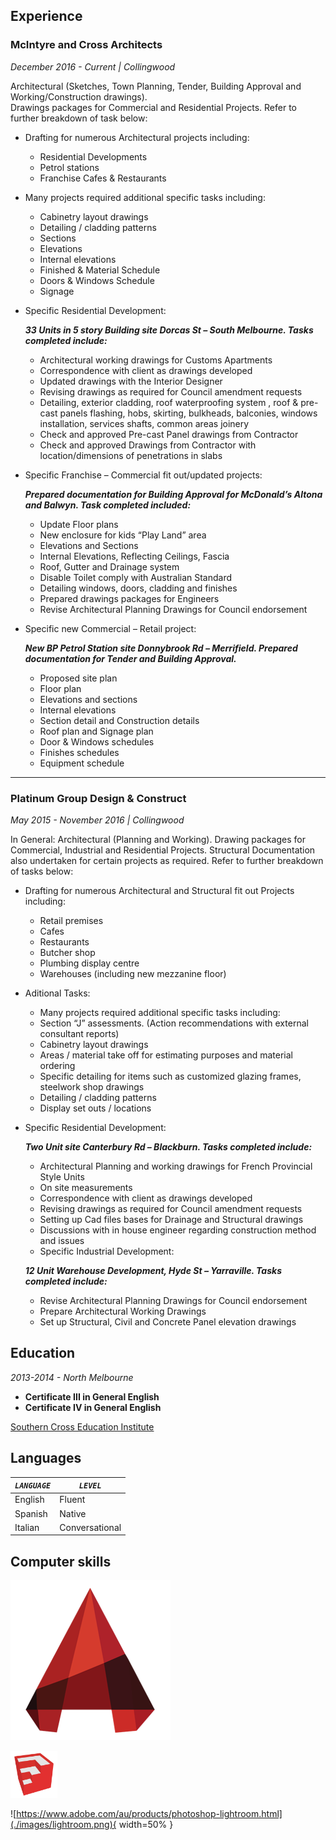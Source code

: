 ## Experience

### McIntyre and Cross Architects
*December 2016 - Current | Collingwood*

Architectural (Sketches, Town Planning, Tender, Building Approval and Working/Construction drawings). 			
Drawings packages for Commercial and Residential Projects. Refer to further breakdown of task below:
  * Drafting for numerous Architectural projects including:
    - Residential Developments
    - Petrol stations
    - Franchise Cafes & Restaurants
  * Many projects required additional specific tasks including:
    - Cabinetry layout drawings
    - Detailing / cladding patterns
    - Sections
    - Elevations
    - Internal elevations
    - Finished & Material Schedule
    - Doors & Windows Schedule
    - Signage
  * Specific Residential Development:
  
    **_33 Units in 5 story Building site Dorcas St – South Melbourne. Tasks completed include:_**
     - Architectural working drawings for Customs Apartments
     - Correspondence with client as drawings developed
     - Updated drawings with the Interior Designer
     - Revising drawings as required for Council amendment requests
     - Detailing, exterior cladding, roof waterproofing system , roof & pre-cast panels flashing, hobs, skirting, bulkheads, balconies, windows installation, services shafts, common areas joinery
     - Check and approved Pre-cast Panel drawings from Contractor
     - Check and approved Drawings from Contractor with location/dimensions of penetrations in slabs
  * Specific Franchise – Commercial fit out/updated projects:
  
     **_Prepared documentation for Building Approval for McDonald’s Altona and Balwyn. Task completed included:_**
     - Update Floor plans
     - New enclosure for kids “Play Land” area
     - Elevations and Sections
     - Internal Elevations, Reflecting Ceilings, Fascia
     - Roof, Gutter and Drainage system
     - Disable Toilet comply with Australian Standard
     - Detailing windows, doors, cladding and finishes
     - Prepared drawings packages for Engineers
     - Revise Architectural Planning Drawings for Council endorsement
   * Specific new Commercial – Retail project:
   
     **_New BP Petrol Station site Donnybrook Rd – Merrifield. Prepared documentation for Tender and Building Approval._**
      - Proposed site plan
      - Floor plan
      - Elevations and sections
      - Internal elevations
      - Section detail and Construction details
      - Roof plan and Signage plan
      - Door & Windows schedules
      - Finishes schedules
      - Equipment schedule

---
### Platinum Group Design & Construct
*May 2015 - November 2016 | Collingwood*

In General: Architectural (Planning and Working). Drawing packages for Commercial, Industrial and Residential Projects. Structural Documentation also undertaken for certain projects as required. Refer to further breakdown of tasks below:
  * Drafting for numerous Architectural and Structural fit out Projects including:
    - Retail premises
    - Cafes
    -	Restaurants
    -	Butcher shop
    -	Plumbing display centre
    -	Warehouses (including new mezzanine floor)
  * Aditional Tasks:
    -	Many projects required additional specific tasks including:
    - Section “J” assessments. (Action recommendations with external consultant reports)
    -	Cabinetry layout drawings
    - Areas / material take off for estimating purposes and material ordering
    -	Specific detailing for items such as customized glazing frames, steelwork shop drawings
    -	Detailing / cladding patterns
    - Display set outs / locations
  * Specific Residential Development:
  
    **_Two Unit site Canterbury Rd – Blackburn. Tasks completed include:_**
     - Architectural Planning and working drawings for French Provincial Style Units
     - On site measurements
     - Correspondence with client as drawings developed
     - Revising drawings as required for Council amendment requests
     - Setting up Cad files bases for Drainage and Structural drawings
     - Discussions with in house engineer regarding construction method and issues
     - Specific Industrial Development:
     
     **_12 Unit Warehouse Development, Hyde St – Yarraville. Tasks completed include:_**
     - Revise Architectural Planning Drawings for Council endorsement
     - Prepare Architectural Working Drawings
     - Set up Structural, Civil and Concrete Panel elevation drawings


## Education

_2013-2014 - North Melbourne_

- **Certificate III in General English**
- **Certificate IV in General English** 

[Southern Cross Education Institute](http://scei.edu.au/)


## Languages

 | *`LANGUAGE`* | *`LEVEL`* |
 |--------------|--------------|
 | English      | Fluent       |
 | Spanish      | Native       |
 | Italian      |Conversational|
 
 
## Computer skills

![](./images/autocad.png)

<img src="/images/sketchup.png" width="75">

![https://www.adobe.com/au/products/photoshop-lightroom.html](./images/lightroom.png){ width=50% }









